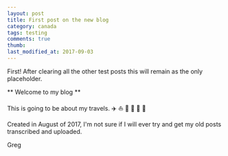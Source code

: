 ```yaml
---
layout: post
title: First post on the new blog
category: canada
tags: testing
comments: true
thumb:
last_modified_at: 2017-09-03
---
```


First!  After clearing all the other test posts this will remain as the only placeholder.  

** Welcome to my blog **  
  
This is going to be about my travels. :airplane: :sailboat: :rowboat: :bus: :steam_locomotive: :rocket:

Created in August of 2017, I'm not sure if I will ever try and get my old posts transcribed and uploaded.

Greg  


